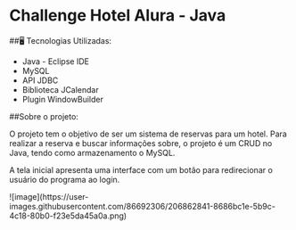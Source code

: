# Challenge Hotel Alura - Java

##🖥️ Tecnologias Utilizadas:

* Java - Eclipse IDE
* MySQL
* API JDBC
* Biblioteca JCalendar
* Plugin WindowBuilder

##Sobre o projeto:

<p>O projeto tem o objetivo de ser um sistema de reservas para um hotel. Para realizar a reserva e buscar informações sobre, o projeto é um CRUD no Java, tendo como armazenamento o MySQL.</p>

<p>A tela inicial apresenta uma interface com um botão para redirecionar o usuário do programa ao login.</p>
![image](https://user-images.githubusercontent.com/86692306/206862841-8686bc1e-5b9c-4c18-80b0-f23e5da45a0a.png)
